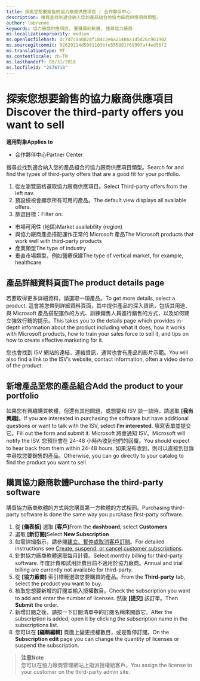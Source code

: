 ```yaml
---
title: 探索您想要銷售的協力廠商供應項目 | 合作夥伴中心
description: 搜尋並找到適合納入您的產品組合的協力廠商供應項目類型。
author: labrenne
keywords: 協力廠商供應項目, 要購買的軟體, 搜尋協力廠商
ms.localizationpriority: medium
ms.openlocfilehash: dc7d7c8a0d24f184c2e6a21406a1d5d26c961902
ms.sourcegitcommit: 92629114d5081103bfe555081f69997af4ed56f2
ms.translationtype: MT
ms.contentlocale: zh-TW
ms.lasthandoff: 08/31/2018
ms.locfileid: "2876718"
---
```

# <a name="discover-the-third-party-offers-you-want-to-sell"></a><span data-ttu-id="44200-104">探索您想要銷售的協力廠商供應項目</span><span class="sxs-lookup"><span data-stu-id="44200-104">Discover the third-party offers you want to sell</span></span>

**<span data-ttu-id="44200-105">適用對象</span><span class="sxs-lookup"><span data-stu-id="44200-105">Applies to</span></span>**

-  <span data-ttu-id="44200-106">合作夥伴中心</span><span class="sxs-lookup"><span data-stu-id="44200-106">Partner Center</span></span>

<span data-ttu-id="44200-107">搜尋並找到適合納入您的產品組合的協力廠商供應項目類型。</span><span class="sxs-lookup"><span data-stu-id="44200-107">Search for and find the types of third-party offers that are a good fit for your portfolio.</span></span> 

1.  <span data-ttu-id="44200-108">從左瀏覽窗格選取協力廠商供應項目。</span><span class="sxs-lookup"><span data-stu-id="44200-108">Select Third-party offers from the left nav.</span></span> 
2.  <span data-ttu-id="44200-109">預設檢視會顯示所有可用的產品。</span><span class="sxs-lookup"><span data-stu-id="44200-109">The default view displays all available offers.</span></span> 
3.  <span data-ttu-id="44200-110">篩選目標：</span><span class="sxs-lookup"><span data-stu-id="44200-110">Filter on:</span></span>

- <span data-ttu-id="44200-111">市場可用性 (地區)</span><span class="sxs-lookup"><span data-stu-id="44200-111">Market availability (region)</span></span>
- <span data-ttu-id="44200-112">與協力廠商產品搭配運作正常的 Microsoft 產品</span><span class="sxs-lookup"><span data-stu-id="44200-112">The Microsoft products that work well with third-party products</span></span>
- <span data-ttu-id="44200-113">產業類型</span><span class="sxs-lookup"><span data-stu-id="44200-113">The type of industry</span></span>
- <span data-ttu-id="44200-114">垂直市場類型，例如醫療保建</span><span class="sxs-lookup"><span data-stu-id="44200-114">The type of vertical market, for example, healthcare</span></span>

## <a name="the-product-details-page"></a><span data-ttu-id="44200-115">產品詳細資料頁面</span><span class="sxs-lookup"><span data-stu-id="44200-115">The product details page</span></span>

<span data-ttu-id="44200-116">若要取得更多詳細資料，請選取一項產品。</span><span class="sxs-lookup"><span data-stu-id="44200-116">To get more details, select a product.</span></span> <span data-ttu-id="44200-117">這會將您帶到詳細資料頁面，其中提供產品的深入資訊，包括其用途、與 Microsoft 產品搭配運作的方式、訓練銷售人員進行銷售的方式，以及如何建立強效行銷的提示。</span><span class="sxs-lookup"><span data-stu-id="44200-117">This takes you to the details page which provides in-depth information about the product including what it does, how it works with Microsoft products, how to train your sales force to sell it, and tips on how to create effective marketing for it.</span></span> 

<span data-ttu-id="44200-118">您也會找到 ISV 網站的連結、連絡資訊，通常也會有產品的影片示範。</span><span class="sxs-lookup"><span data-stu-id="44200-118">You will also find a link to the ISV’s website, contact information, often a video demo of the product.</span></span> 

## <a name="add-the-product-to-your-portfolio"></a><span data-ttu-id="44200-119">新增產品至您的產品組合</span><span class="sxs-lookup"><span data-stu-id="44200-119">Add the product to your portfolio</span></span>

<span data-ttu-id="44200-120">如果您有興趣購買軟體，但還有其他問題，或想要和 ISV 談一談時，請選取 **\[我有興趣\]**。</span><span class="sxs-lookup"><span data-stu-id="44200-120">If you are interested in purchasing the software but have additional questions or want to talk with the ISV, select **I’m interested**.</span></span> <span data-ttu-id="44200-121">填寫表單並提交它。</span><span class="sxs-lookup"><span data-stu-id="44200-121">Fill out the form and submit it.</span></span> <span data-ttu-id="44200-122">Microsoft 將會通知 ISV。</span><span class="sxs-lookup"><span data-stu-id="44200-122">Microsoft will notify the ISV.</span></span> <span data-ttu-id="44200-123">您預計會在 24-48 小時內收到他們的回覆。</span><span class="sxs-lookup"><span data-stu-id="44200-123">You should expect to hear back from them within 24-48 hours.</span></span> <span data-ttu-id="44200-124">如果沒有收到，則可以直接到目錄中尋找您要銷售的產品。</span><span class="sxs-lookup"><span data-stu-id="44200-124">Otherwise, you can go directly to your catalog to find the product you want to sell.</span></span>

## <a name="purchase-the-third-party-software"></a><span data-ttu-id="44200-125">購買協力廠商軟體</span><span class="sxs-lookup"><span data-stu-id="44200-125">Purchase the third-party software</span></span>

<span data-ttu-id="44200-126">購買協力廠商軟體的方式與您購買第一方軟體的方式相同。</span><span class="sxs-lookup"><span data-stu-id="44200-126">Purchasing third-party software is done the same way you purchase first-party software.</span></span> 

1. <span data-ttu-id="44200-127">從 **\[儀表板\]** 選取 **\[客戶\]**</span><span class="sxs-lookup"><span data-stu-id="44200-127">From the **dashboard**, select **Customers**</span></span>
2. <span data-ttu-id="44200-128">選取 **\[新訂閱\]**</span><span class="sxs-lookup"><span data-stu-id="44200-128">Select **New Subscription**</span></span>
3. <span data-ttu-id="44200-129">如需詳細指示，請參閱[建立、暫停或取消客戶訂閱](create-a-new-subscription.md)。</span><span class="sxs-lookup"><span data-stu-id="44200-129">For detailed instructions see [Create, suspend, or cancel customer subscriptions](create-a-new-subscription.md).</span></span>
4.  <span data-ttu-id="44200-130">針對協力廠商軟體選取每月計費。</span><span class="sxs-lookup"><span data-stu-id="44200-130">Select monthly billing for third-party software.</span></span> <span data-ttu-id="44200-131">年度計費和試用計費目前不適用於協力廠商。</span><span class="sxs-lookup"><span data-stu-id="44200-131">Annual and trial billing are currently not available for third-party.</span></span>
5.  <span data-ttu-id="44200-132">從 **\[協力廠商\]** 索引標籤選取您要購買的產品。</span><span class="sxs-lookup"><span data-stu-id="44200-132">From the **Third-party** tab, select the product you want to buy.</span></span>
6.  <span data-ttu-id="44200-133">核取您想要新增的訂閱並輸入授權數目。</span><span class="sxs-lookup"><span data-stu-id="44200-133">Check the subscription you want to add and enter the number of licenses.</span></span> <span data-ttu-id="44200-134">然後 **\[提交\]** 該訂單。</span><span class="sxs-lookup"><span data-stu-id="44200-134">Then **Submit** the order.</span></span>
7.  <span data-ttu-id="44200-135">新增訂閱之後，請按一下訂閱清單中的訂閱名稱來開啟它。</span><span class="sxs-lookup"><span data-stu-id="44200-135">After the subscription is added, open it by clicking the subscription name in the subscriptions list.</span></span> 
8.  <span data-ttu-id="44200-136">您可以在 **\[編輯編輯\]** 頁面上變更授權數目，或是暫停訂閱。</span><span class="sxs-lookup"><span data-stu-id="44200-136">On the **Subscription edit** page you can change the quantity of licenses or suspend the subscription.</span></span>

>**<span data-ttu-id="44200-137">注意</span><span class="sxs-lookup"><span data-stu-id="44200-137">Note</span></span>**<br> <span data-ttu-id="44200-138">您可以在協力廠商管理網站上指派授權給客戶。</span><span class="sxs-lookup"><span data-stu-id="44200-138">You assign the license to your customer on the third-party admin site.</span></span>

    


